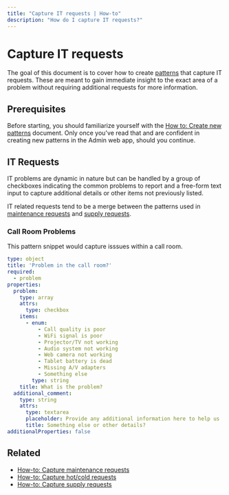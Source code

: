 ```yaml
---
title: "Capture IT requests | How-to"
description: "How do I capture IT requests?"
---
```


# Capture IT requests

The goal of this document is to cover how to create [patterns](/reference/patterns/) that capture IT requests. These are meant to gain immediate insight to the exact area of a problem without requiring additional requests for more information.

## Prerequisites

Before starting, you should familiarize yourself with the [How to: Create new patterns](/how-to/create-new-patterns/) document. Only once you've read that and are confident in creating new patterns in the Admin web app, should you continue.

## IT Requests

IT problems are dynamic in nature but can be handled by a group of checkboxes indicating the common problems to report and a free-form text input to capture additional details or other items not previously listed.

IT related requests tend to be a merge between the patterns used in [maintenance requests](/how-to/capture-maintenance-requests/) and [supply requests](/how-to/capture-supply-requests/).

### Call Room Problems

This pattern snippet would capture isssues within a call room.

```yaml
type: object
title: 'Problem in the call room?'
required:
  - problem
properties:
  problem:
    type: array
    attrs:
      type: checkbox
    items:
      - enum:
          - Call quality is poor
          - WiFi signal is poor
          - Projector/TV not working
          - Audio system not working
          - Web camera not working
          - Tablet battery is dead
          - Missing A/V adapters
          - Something else
        type: string
    title: What is the problem?
  additional_comment:
    type: string
    attrs:
      type: textarea
      placeholder: Provide any additional information here to help us
      title: Something else or other details?
additionalProperties: false
```

## Related

* [How-to: Capture maintenance requests](/how-to/capture-maintenance-requests/)
* [How-to: Capture hot/cold requests](/how-to/capture-hot-cold-requests/)
* [How-to: Capture supply requests](/how-to/capture-supply-requests/)
